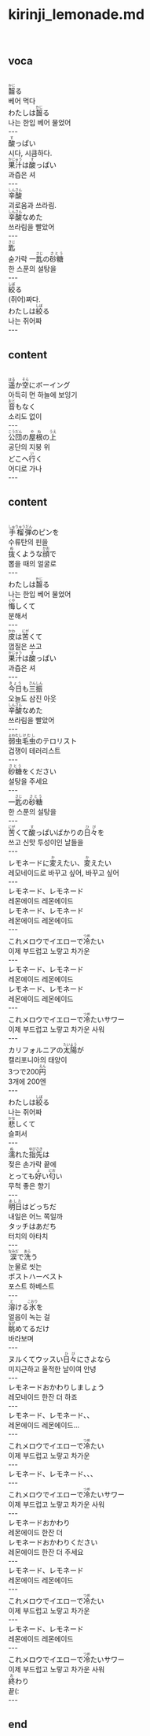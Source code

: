 <h1>kirinji_lemonade.md</h1><br>
<h2>voca</h2><br>
<ruby>齧<rt>かじ</rt></ruby>る <br>
베어 먹다<br>
わたしは<ruby>齧<rt>かじ</rt></ruby>る <br>
나는 한입 베어 물었어<br>
---<br>
<ruby>酸<rt>す</rt></ruby>っぱい<br>
시다, 시큼하다.<br>
<ruby>果汁<rt>かじゅう</rt></ruby>は<ruby>酸<rt>す</rt></ruby>っぱい<br>
과즙은 셔<br>
---<br>
<ruby>辛酸<rt>しんさん</rt></ruby><br>
괴로움과 쓰라림.<br>
<ruby>辛酸<rt>しんさん</rt></ruby>なめた<br>
쓰라림을 빨았어<br>
---<br>
<ruby>匙<rt>さじ</rt></ruby><br>
숟가락
一<ruby>匙<rt>さじ</rt></ruby>の<ruby>砂糖<rt>さとう</rt></ruby><br>
한 스푼의 설탕을<br>
---<br>
<ruby>絞<rt>しぼ</rt></ruby>る <br>
(쥐어)짜다.<br>
わたしは<ruby>絞<rt>しぼ</rt></ruby>る <br>
나는 쥐어짜<br>
---<br>
<h2>content</h2><br>
<ruby>遥<rt>はる</rt></ruby>か<ruby>空<rt>そら</rt></ruby>にボーイング<br>
아득히 먼 하늘에 보잉기<br>
<ruby>音<rt>おと</rt></ruby>もなく<br>
소리도 없이<br>
---<br>
<ruby>公団<rt>こうだん</rt></ruby>の<ruby>屋根<rt>やね</rt></ruby>の<ruby>上<rt>うえ</rt></ruby> <br>
공단의 지붕 위<br>
どこへ<ruby>行<rt>い</rt></ruby>く<br>
어디로 가나<br>
---<br>
<h2>content</h2><br>
<ruby>手榴弾<rt>しゅりゅうだん</rt></ruby>のピンを<br>
수류탄의 핀을<br>
<ruby>抜<rt>ぬ</rt></ruby>くような<ruby>顔<rt>かお</rt></ruby>で<br>
뽑을 때의 얼굴로<br>
---<br>
わたしは<ruby>齧<rt>かじ</rt></ruby>る <br>
나는 한입 베어 물었어<br>
<ruby>悔<rt>くや</rt></ruby>しくて<br>
분해서 <br>
---<br>
<ruby>皮<rt>かわ</rt></ruby>は<ruby>苦<rt>にが</rt></ruby>くて<br>
껍질은 쓰고<br>
<ruby>果汁<rt>かじゅう</rt></ruby>は<ruby>酸<rt>す</rt></ruby>っぱい<br>
과즙은 셔<br>
---<br>
<ruby>今日<rt>きょう</rt></ruby>も<ruby>三振<rt>さんしん</rt></ruby><br>
오늘도 삼진 아웃<br>
<ruby>辛酸<rt>しんさん</rt></ruby>なめた<br>
쓰라림을 빨았어<br>
---<br>
<ruby>弱虫<rt>よわむし</rt></ruby><ruby>毛虫<rt>けむし</rt></ruby>のテロリスト<br>
겁쟁이 테러리스트<br>
---<br>
<ruby>砂糖<rt>さとう</rt></ruby>をください<br>
설탕을 주세요<br>
---<br>
一<ruby>匙<rt>さじ</rt></ruby>の<ruby>砂糖<rt>さとう</rt></ruby><br>
한 스푼의 설탕을<br>
---<br>
<ruby>苦<rt>にが</rt></ruby>くて<ruby>酸<rt>す</rt></ruby>っぱいばかりの<ruby>日々<rt>ひび</rt></ruby>を<br>
쓰고 신맛 투성이인 날들을<br>
---<br>
レモネードに<ruby>変<rt>か</rt></ruby>えたい、<ruby>変<rt>か</rt></ruby>えたい<br>
레모네이드로 바꾸고 싶어, 바꾸고 싶어<br>
---<br>
レモネード、レモネード<br>
레몬에이드 레몬에이드<br>
レモネード、レモネード<br>
레몬에이드 레몬에이드<br>
---<br>
これメロウでイエローで<ruby>冷<rt>つめ</rt></ruby>たい<br>
이제 부드럽고 노랗고 차가운<br>
---<br>
レモネード、レモネード<br>
레몬에이드 레몬에이드<br>
レモネード、レモネード<br>
레몬에이드 레몬에이드<br>
---<br>
これメロウでイエローで<ruby>冷<rt>つめ</rt></ruby>たいサワー<br>
이제 부드럽고 노랗고 차가운 사워<br>
---<br>
カリフォルニアの<ruby>太陽<rt>たいよう</rt></ruby>が<br>
캘리포니아의 태양이<br>
3つで200<ruby>円<rt>えん</rt></ruby><br>
3개에 200엔<br>
---<br>
わたしは<ruby>絞<rt>しぼ</rt></ruby>る <br>
나는 쥐어짜<br>
<ruby>悲<rt>かな</rt></ruby>しくて<br>
슬퍼서<br>
---<br>
<ruby>濡<rt>ぬ</rt></ruby>れた<ruby>指先<rt>ゆびさき</rt></ruby>は<br>
젖은 손가락 끝에<br>
とっても<ruby>好<rt>よ</rt></ruby>い<ruby>匂<rt>にお</rt></ruby>い<br>
무척 좋은 향기<br>
---<br>
<ruby>明日<rt>あした</rt></ruby>はどっちだ<br>
내일은 어느 쪽일까<br>
タッチはあだち<br>
터치의 아타치<br>
---<br>
<ruby>涙<rt>なみだ</rt></ruby>で<ruby>洗<rt>あら</rt></ruby>う<br>
눈물로 씻는 <br>
ポストハーベスト<br>
포스트 하베스트<br>
---<br>
<ruby>溶<rt>と</rt></ruby>ける<ruby>氷<rt>こおり</rt></ruby>を<br>
얼음이 녹는 걸<br>
<ruby>眺<rt>なが</rt></ruby>めてるだけ<br>
바라보며<br>
---<br>
ヌルくてウッスい<ruby>日々<rt>ひび</rt></ruby>にさよなら<br>
미지근하고 울적한 날이여 안녕<br>
---<br>
レモネードおかわりしましょう<br>
레모네이드 한잔 더 하죠<br>
---<br>
レモネード、レモネード、、<br>
레몬에이드 레몬에이드...<br>
---<br>
これメロウでイエローで<ruby>冷<rt>つめ</rt></ruby>たい<br>
이제 부드럽고 노랗고 차가운<br>
---<br>
レモネード、レモネード、、、<br>
---<br>
これメロウでイエローで<ruby>冷<rt>つめ</rt></ruby>たいサワー<br>
이제 부드럽고 노랗고 차가운 사워<br>
---<br>
レモネードおかわり<br>
레몬에이드 한잔 더<br>
レモネードおかわりください<br>
레몬에이드 한잔 더 주세요<br>
---<br>
レモネード、レモネード<br>
레몬에이드 레몬에이드<br>
---<br>
これメロウでイエローで<ruby>冷<rt>つめ</rt></ruby>たい<br>
이제 부드럽고 노랗고 차가운<br>
---<br>
レモネード、レモネード<br>
레몬에이드 레몬에이드<br>
---<br>
これメロウでイエローで<ruby>冷<rt>つめ</rt></ruby>たいサワー<br>
이제 부드럽고 노랗고 차가운 사워<br>
<ruby>終<rt>お</rt></ruby>わり<br>
끝(:<br>
---<br>
<h2>end</h2><br>